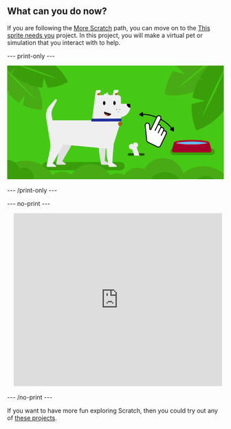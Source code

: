## What can you do now?

If you are following the [More Scratch](https://projects.raspberrypi.org/en/raspberrypi/more-scratch) path, you can move on to the [This sprite needs you](https://projects.raspberrypi.org/en/projects/this-sprite-needs-you) project. In this project, you will make a virtual pet or simulation that you interact with to help.

--- print-only ---

![This sprite needs you](images/this-sprite-needs-you-project.png)

--- /print-only ---

--- no-print ---

<div class="scratch-preview" style="margin-left: 15px;">
  <iframe allowtransparency="true" width="485" height="402" src="https://scratch.mit.edu/projects/embed/530008968/?autostart=false" frameborder="0"></iframe>
</div>

--- /no-print ---

If you want to have more fun exploring Scratch, then you could try out any of [these projects](https://projects.raspberrypi.org/en/projects?software%5B%5D=scratch&curriculum%5B%5D=%201).
